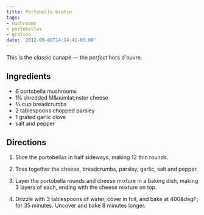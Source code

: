 ```yaml
---
title: Portobello Gratin
tags:
- mushrooms
- portobellas
- gratins
date: '2012-09-08T14:14:41-05:00'
---
```

This is the *classic* canap&eacute; &mdash; the *perfect* hors d'ouvre.

## Ingredients
* 6 portobella mushrooms
* 1&frac14; shredded M&uumlat;nster cheese
* &frac23; cup breadcrumbs
* 2 tablespoons chopped parsley
* 1 grated garlic clove
* salt and pepper



## Directions

1.  Slice the portobellas in half sideways, making 12 thin rounds.

1.  Toss together the cheese, breadcrumbs, parsley, garlic, salt and pepper.

1.  Layer the portobella rounds and cheese mixture in a baking dish, making 3 layers of each, ending with the cheese mixture on top.

1.  Drizzle with 3 tablespoons of water, cover in foil, and bake at 400&degF; for 35 minutes. Uncover and bake 8 minutes longer.
